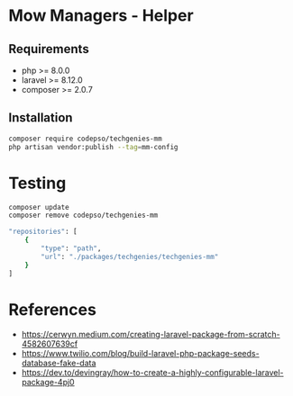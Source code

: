 # Mow Managers - Helper

## Requirements

* php >= 8.0.0
* laravel >= 8.12.0
* composer >= 2.0.7

## Installation

```bash
composer require codepso/techgenies-mm
php artisan vendor:publish --tag=mm-config
````


# Testing
```bash
composer update
composer remove codepso/techgenies-mm
```

```bash
"repositories": [
    {
        "type": "path",
        "url": "./packages/techgenies/techgenies-mm"
    }
]
```

# References
- https://cerwyn.medium.com/creating-laravel-package-from-scratch-4582607639cf
- https://www.twilio.com/blog/build-laravel-php-package-seeds-database-fake-data
- https://dev.to/devingray/how-to-create-a-highly-configurable-laravel-package-4pj0
